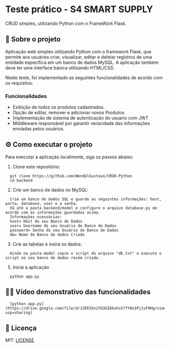 # Teste prático -  S4 SMART SUPPLY

CRUD simples, utilizando Python com o FrameWork Flask.

## 📖 Sobre o projeto

Aplicação web simples utilizando Python com o framework Flask, que permite aos usuários criar, visualizar, editar e deletar registros de uma entidade específica em um banco de dados MySQL. A aplicação também deve ter uma interface básica utilizando HTML/CSS.

Neste teste, foi implementado as seguintes funcionalidades de acordo com os requisitos:

### Funcionalidades
- Exibição de todos os produtos cadastrados.
- Opção de editar, remover e adicionar novos Produtos.
- Implementação de sistema de autenticação do usuario com JWT
- Middleware responsável por garantir veracidade das informações enviadas pelos usuários.

## ⚙️ Como executar o projeto

Para executar a aplicação localmente, siga os passos abaixo:

1. Clone este repositório:

```
  git clone https://github.com/WendelGustavo/CRUD-Python
  cd backend
```

2. Crie um banco de dados no MySQL:

```
  Crie um banco de dados SQL e guarde as seguintes informações: host, porta, database, user e a senha.
  Vá até a pasta backend/model e configure o arquivo database.py de acordo com as informações guardadas acima.
  Informações ncessárias: 
  host= Host do seu Banco de Dados
  user= Username do seu Usuário de Banco de Dados
  password= Senha do seu Usuário de Banco de Dados
  db= Nome do Banco de dados Criado
```

3. Crie as tabelas e insira os dados:
```
  Ainda na pasta model copie o script do arquivo "db.txt" e execute o script no seu banco de dados recém criado.
```


5. Inicie a aplicação
```
  python app.py
```

## 🎥🎥 Vídeo demonstrativo das funcionalidades 
```
  [python app.py](https://drive.google.com/file/d/12ER1bniYG3GI6bxhik7fY8o1Pj1vF9Hg/view?usp=sharing)
```

## 📖 Licença

MIT: [LICENSE](https://github.com/WendelGustavo/CRUD-Python/blob/main/LICENSE)



